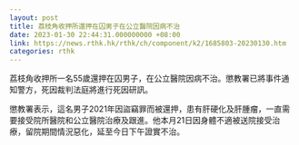 ```yaml
---
layout: post
title: 荔枝角收押所還押在囚男子在公立醫院因病不治
date: 2023-01-30 22:44:31.000000000 +08:00
link: https://news.rthk.hk/rthk/ch/component/k2/1685803-20230130.htm
categories: rthk
---
```


荔枝角收押所一名55歲還押在囚男子，在公立醫院因病不治。懲教署已將事件通知警方，死因裁判法庭將進行死因研訊。

懲教署表示，這名男子2021年因盜竊罪而被還押，患有肝硬化及肝腫瘤，一直需要接受院所醫院和公立醫院治療及跟進。他本月21日因身體不適被送院接受治療，留院期間情況惡化，延至今日下午證實不治。
